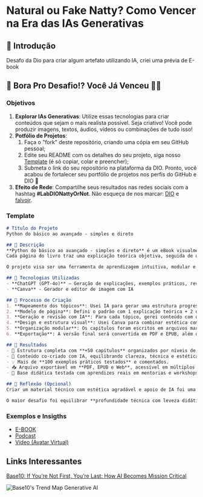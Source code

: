 # Natural ou Fake Natty? Como Vencer na Era das IAs Generativas

## 🚀 Introdução

 Desafo da Dio para criar algum artefato utilizando IA, criei uma prévia de E-book

## 🎯 Bora Pro Desafio!? Você Já Venceu 💪🤓

### Objetivos

1. **Explorar IAs Generativas**: Utilize essas tecnologias para criar conteúdos que sejam o mais realista possível. Seja criativo! Você pode produzir imagens, textos, áudios, vídeos ou combinações de tudo isso!
1. **Potfólio de Projetos**:
    1. Faça o "fork" deste repositório, criando uma cópia em seu GitHub pessoal;
    2. Edite seu README com os detalhes do seu projeto, siga nosso [Template](#template) (é só copiar, colar e preencher);
    3. Submeta o link do seu repositório na plataforma da DIO. Pronto, você acabou de fortalecer seu portfólio de projetos nos perfis do GitHub e DIO 🚀
1. **Efeito de Rede**: Compartilhe seus resultados nas redes sociais com a hashtag **#LabDIONattyOrNot**. Não esqueça de nos marcar: [DIO](https://www.linkedin.com/school/dio-makethechange) e [falvojr](https://www.linkedin.com/in/falvojr).

### Template

```markdown
# Título do Projeto
Python do básico ao avançado - simples e direto

## 📒 Descrição
**Python do básico ao avançado - simples e direto** é um eBook visualmente agradável e didaticamente estruturado, que ensina a linguagem Python do básico ao avançado com apoio de IAs generativas.  
Cada página do livro traz uma explicação teórica objetiva, seguida de dois exemplos práticos comentados, sempre com foco na clareza e aplicabilidade.

O projeto visa ser uma ferramenta de aprendizagem intuitiva, modular e encantadora – onde o conteúdo técnico é tratado com cuidado estético e pedagógico. É feito para quem quer aprender Python com profundidade, mas sem peso.

## 🤖 Tecnologias Utilizadas
- **ChatGPT (GPT-4o)** – Geração de explicações, exemplos práticos, revisão didática e estruturação do conteúdo.
- **Canva** - Gerador e editor de imagem com IA

## 🧐 Processo de Criação
1. **Mapeamento dos tópicos**: Usei IA para gerar uma estrutura progressiva, separando conteúdos em partes e capítulos.
2. **Modelo de página**: Defini o padrão com 1 explicação teórica + 2 exemplos práticos comentados.
3. **Geração e revisão com IA**: Para cada tópico, gerei conteúdo com o ChatGPT, revisei manualmente e testei os códigos em ambiente real.
4. **Design e estrutura visual**: Usei Canva para combinar estética com clareza textual.
5. **Organização modular**: Os capítulos foram escritos em arquivos markdown interligados via Obsidian, permitindo versionamento e flexibilidade.
6. **Exportação**: A versão final será convertida em PDF e EPUB, além de publicada como site estático.

## 🚀 Resultados
- 📘 Estrutura completa com **+50 capítulos** organizados por níveis de dificuldade.
- 🧠 Conteúdo co-criado com IA, equilibrando clareza, técnica e estética.
- 💡 Mais de **100 exemplos práticos testados** e comentados.
- 📥 Arquivo exportável em **PDF, EPUB e Web**, acessível em múltiplos dispositivos.
- 👥 Base didática testada com aprendizes reais em mentorias e workshops.

## 💭 Reflexão (Opcional)
Criar um material técnico com estética agradável e apoio de IA foi uma jornada reveladora. A IA acelerou o processo criativo, sugeriu analogias e até apontou melhorias na clareza. No entanto, foi preciso ter um olhar curador — nem tudo que a IA gera comunica bem com humanos.

O maior desafio foi equilibrar **profundidade técnica com leveza didática**. Ao final, entendi que a IA não é só uma ferramenta de produtividade, mas também de estética e acessibilidade. E isso, por si só, já é revolucionário.

```

### Exemplos e Insigths

- [E-BOOK](/exemplos/E-BOOK.md)
- [Podcast](/exemplos/PODCAST.md)
- [Vídeo (Avatar Virtual)](/exemplos/VIDEO.md)

## Links Interessantes

[Base10: If You’re Not First, You’re Last: How AI Becomes Mission Critical](https://base10.vc/post/generative-ai-mission-critical/)

![Base10's Trend Map Generative AI](https://github.com/digitalinnovationone/lab-natty-or-not/assets/730492/f4df26e8-f8f7-4419-8252-c69d73ea930c)
